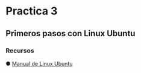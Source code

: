 # Practica 3
## Primeros pasos con Linux Ubuntu
### Recursos

&#9679; [Manual de Linux Ubuntu](https://docs.google.com/document/d/12-5jOGQZkTrXLO6ASP3IewkFjjCmyFAs9EdTzGqmvIQ/edit?usp=sharing)
